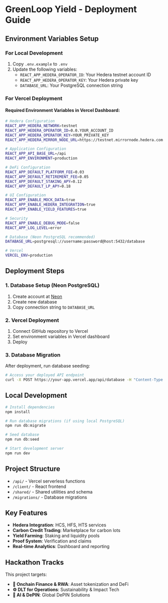 # GreenLoop Yield - Deployment Guide

## Environment Variables Setup

### For Local Development
1. Copy `.env.example` to `.env`
2. Update the following variables:
   - `REACT_APP_HEDERA_OPERATOR_ID`: Your Hedera testnet account ID
   - `REACT_APP_HEDERA_OPERATOR_KEY`: Your Hedera private key
   - `DATABASE_URL`: Your PostgreSQL connection string

### For Vercel Deployment

#### Required Environment Variables in Vercel Dashboard:

```bash
# Hedera Configuration
REACT_APP_HEDERA_NETWORK=testnet
REACT_APP_HEDERA_OPERATOR_ID=0.0.YOUR_ACCOUNT_ID
REACT_APP_HEDERA_OPERATOR_KEY=YOUR_PRIVATE_KEY
REACT_APP_HEDERA_MIRROR_NODE_URL=https://testnet.mirrornode.hedera.com

# Application Configuration
REACT_APP_API_BASE_URL=/api
REACT_APP_ENVIRONMENT=production

# DeFi Configuration
REACT_APP_DEFAULT_PLATFORM_FEE=0.03
REACT_APP_DEFAULT_RETIREMENT_FEE=0.05
REACT_APP_DEFAULT_STAKING_APY=0.12
REACT_APP_DEFAULT_LP_APY=0.18

# UI Configuration
REACT_APP_ENABLE_MOCK_DATA=true
REACT_APP_ENABLE_HEDERA_INTEGRATION=true
REACT_APP_ENABLE_YIELD_FEATURES=true

# Security
REACT_APP_ENABLE_DEBUG_MODE=false
REACT_APP_LOG_LEVEL=error

# Database (Neon PostgreSQL recommended)
DATABASE_URL=postgresql://username:password@host:5432/database

# Vercel
VERCEL_ENV=production
```

## Deployment Steps

### 1. Database Setup (Neon PostgreSQL)
1. Create account at [Neon](https://neon.tech)
2. Create new database
3. Copy connection string to `DATABASE_URL`

### 2. Vercel Deployment
1. Connect GitHub repository to Vercel
2. Set environment variables in Vercel dashboard
3. Deploy

### 3. Database Migration
After deployment, run database seeding:
```bash
# Access your deployed API endpoint
curl -X POST https://your-app.vercel.app/api/database -H "Content-Type: application/json" -d '{"action": "seed"}'
```

## Local Development

```bash
# Install dependencies
npm install

# Run database migrations (if using local PostgreSQL)
npm run db:migrate

# Seed database
npm run db:seed

# Start development server
npm run dev
```

## Project Structure

- `/api/` - Vercel serverless functions
- `/client/` - React frontend
- `/shared/` - Shared utilities and schema
- `/migrations/` - Database migrations

## Key Features

- **Hedera Integration**: HCS, HFS, HTS services
- **Carbon Credit Trading**: Marketplace for carbon lots
- **Yield Farming**: Staking and liquidity pools
- **Proof System**: Verification and claims
- **Real-time Analytics**: Dashboard and reporting

## Hackathon Tracks

This project targets:
- **💸 Onchain Finance & RWA**: Asset tokenization and DeFi
- **⚙️ DLT for Operations**: Sustainability & Impact Tech
- **🤖 AI & DePIN**: Global DePIN Solutions